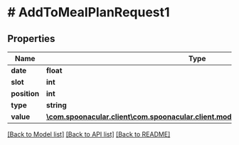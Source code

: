 # # AddToMealPlanRequest1

## Properties

Name | Type | Description | Notes
------------ | ------------- | ------------- | -------------
**date** | **float** |  |
**slot** | **int** |  |
**position** | **int** |  |
**type** | **string** |  |
**value** | [**\com.spoonacular.client\com.spoonacular.client.model\AddToMealPlanRequest1Value**](AddToMealPlanRequest1Value.md) |  |

[[Back to Model list]](../../README.md#models) [[Back to API list]](../../README.md#endpoints) [[Back to README]](../../README.md)
